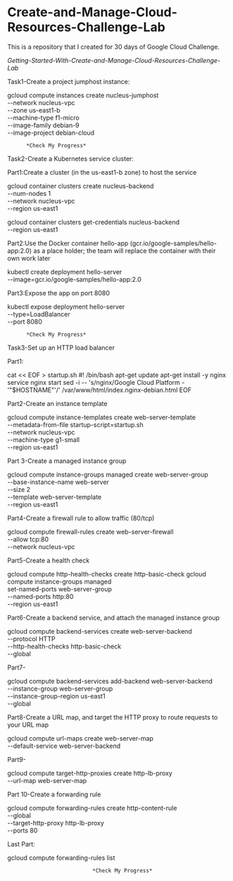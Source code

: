 # Create-and-Manage-Cloud-Resources-Challenge-Lab
This is a repository that I created for 30 days of Google Cloud Challenge.


*Getting-Started-With-Create-and-Manage-Cloud-Resources-Challenge-Lab*


Task1-Create a project jumphost instance:

gcloud compute instances create nucleus-jumphost \
          --network nucleus-vpc \
          --zone us-east1-b  \
          --machine-type f1-micro  \
          --image-family debian-9  \
          --image-project debian-cloud
          
          *Check My Progress*
          
 
 Task2-Create a Kubernetes service cluster:
 
 
 Part1:Create a cluster (in the us-east1-b zone) to host the service


gcloud container clusters create nucleus-backend \
          --num-nodes 1 \
          --network nucleus-vpc \
          --region us-east1
          
          
gcloud container clusters get-credentials nucleus-backend \
          --region us-east1
          


Part2:Use the Docker container hello-app (gcr.io/google-samples/hello-app:2.0) as a place holder; the team will replace the container with their own work later



kubectl create deployment hello-server \
          --image=gcr.io/google-samples/hello-app:2.0
          
         
Part3:Expose the app on port 8080


kubectl expose deployment hello-server \
          --type=LoadBalancer \
          --port 8080
          
          
          *Check My Progress*


Task3-Set up an HTTP load balancer

Part1:


cat << EOF > startup.sh
#! /bin/bash
apt-get update
apt-get install -y nginx
service nginx start
sed -i -- 's/nginx/Google Cloud Platform - '"\$HOSTNAME"'/' /var/www/html/index.nginx-debian.html
EOF


Part2-Create an instance template

gcloud compute instance-templates create web-server-template \
          --metadata-from-file startup-script=startup.sh \
          --network nucleus-vpc \
          --machine-type g1-small \
          --region us-east1


Part 3-Create a managed instance group

gcloud compute instance-groups managed create web-server-group \
          --base-instance-name web-server \
          --size 2 \
          --template web-server-template \
          --region us-east1


Part4-Create a firewall rule to allow traffic (80/tcp)

gcloud compute firewall-rules create web-server-firewall \
          --allow tcp:80 \
          --network nucleus-vpc


Part5-Create a health check

          
          
gcloud compute http-health-checks create http-basic-check
gcloud compute instance-groups managed \
          set-named-ports web-server-group \
          --named-ports http:80 \
          --region us-east1


Part6-Create a backend service, and attach the managed instance group 


gcloud compute backend-services create web-server-backend \
          --protocol HTTP \
          --http-health-checks http-basic-check \
          --global
          

Part7-
          
gcloud compute backend-services add-backend web-server-backend \
          --instance-group web-server-group \
          --instance-group-region us-east1 \
          --global


Part8-Create a URL map, and target the HTTP proxy to route requests to your URL map

gcloud compute url-maps create web-server-map \
          --default-service web-server-backend
          
          

Part9-
          
          
gcloud compute target-http-proxies create http-lb-proxy \
          --url-map web-server-map


Part 10-Create a forwarding rule


gcloud compute forwarding-rules create http-content-rule \
        --global \
        --target-http-proxy http-lb-proxy \
        --ports 80

Last Part:

gcloud compute forwarding-rules list
   
                            
                               *Check My Progress*
